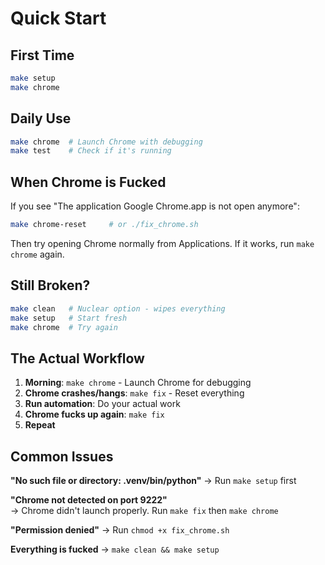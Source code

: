 # Quick Start

## First Time
```bash
make setup
make chrome
```

## Daily Use
```bash
make chrome  # Launch Chrome with debugging
make test    # Check if it's running
```

## When Chrome is Fucked

If you see "The application Google Chrome.app is not open anymore":

```bash
make chrome-reset     # or ./fix_chrome.sh
```

Then try opening Chrome normally from Applications. If it works, run `make chrome` again.

## Still Broken?
```bash
make clean   # Nuclear option - wipes everything
make setup   # Start fresh
make chrome  # Try again
```

## The Actual Workflow

1. **Morning**: `make chrome` - Launch Chrome for debugging
2. **Chrome crashes/hangs**: `make fix` - Reset everything  
3. **Run automation**: Do your actual work
4. **Chrome fucks up again**: `make fix`
5. **Repeat**

## Common Issues

**"No such file or directory: .venv/bin/python"**
→ Run `make setup` first

**"Chrome not detected on port 9222"**  
→ Chrome didn't launch properly. Run `make fix` then `make chrome`

**"Permission denied"**
→ Run `chmod +x fix_chrome.sh`

**Everything is fucked**
→ `make clean && make setup`